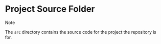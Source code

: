 # Project Source Folder

> [!NOTE]
> The `src` directory contains the source code for the project the repository is for.
